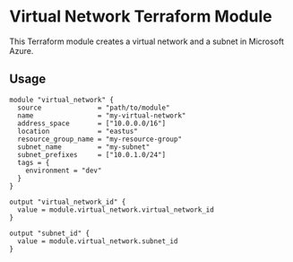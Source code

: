 # Virtual Network Terraform Module

This Terraform module creates a virtual network and a subnet in Microsoft Azure.

## Usage

```hcl
module "virtual_network" {
  source              = "path/to/module"
  name                = "my-virtual-network"
  address_space       = ["10.0.0.0/16"]
  location            = "eastus"
  resource_group_name = "my-resource-group"
  subnet_name         = "my-subnet"
  subnet_prefixes     = ["10.0.1.0/24"]
  tags = {
    environment = "dev"
  }
}

output "virtual_network_id" {
  value = module.virtual_network.virtual_network_id
}

output "subnet_id" {
  value = module.virtual_network.subnet_id
}

